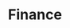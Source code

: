 ---
linktitle: Finance
title: Finance
layout: docs
weight: 600

# View.
#   1 = List
#   2 = Compact
#   3 = Card
draft: false

# Featured image
# To use, place an image named `featured.jpg/png` in your page's folder.
# Placement options: 1 = Full column width, 2 = Out-set, 3 = Screen-width
# Focal point options: Smart, Center, TopLeft, Top, TopRight, Left, Right, BottomLeft, Bottom, BottomRight
# Set `preview_only` to `true` to just use the image for thumbnails.
image:
  caption: 'Image credit: [**Dreamstime.com**](https://thumbs.dreamstime.com/b/line-web-banner-computer-science-modern-linear-concept-computer-programming-line-web-banner-computer-science-93196792.jpg)'
  focal_point: "Smart"
  placement: 1
  preview_only: false


# Optional header image (relative to `assets/media/` folder).
header:
  caption: ""
  image: ""
---
